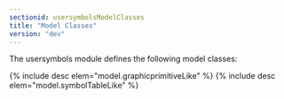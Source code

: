 ```yaml
---
sectionid: usersymbolsModelClasses
title: "Model Classes"
version: "dev"
---
```


The usersymbols module defines the following model classes:



{% include desc elem="model.graphicprimitiveLike" %}
{% include desc elem="model.symbolTableLike" %}




